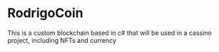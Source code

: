 # RodrigoCoin

This is a custom blockchain based in c# that will be used in a cassino project, including NFTs and currency
